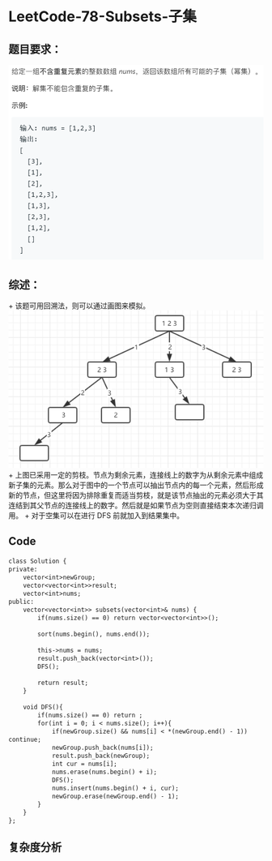 # LeetCode-78-Subsets-子集

## 题目要求：
![avatar](https://github.com/JakeChanFangZiyuan20/MyLeetCode/blob/master/img/78.png)

## 综述：  
\+ 该题可用回溯法，则可以通过画图来模拟。  
![avatar](https://github.com/JakeChanFangZiyuan20/MyLeetCode/blob/master/img/78-1.png)
\+ 上图已采用一定的剪枝。节点为剩余元素，连接线上的数字为从剩余元素中组成新子集的元素。那么对于图中的一个节点可以抽出节点内的每一个元素，然后形成新的节点，但这里将因为排除重复而适当剪枝，就是该节点抽出的元素必须大于其连结到其父节点的连接线上的数字。然后就是如果节点为空则直接结束本次递归调用。
\+ 对于空集可以在进行 DFS 前就加入到结果集中。


## Code
```
class Solution {
private:
    vector<int>newGroup;
    vector<vector<int>>result;
    vector<int>nums;
public:
    vector<vector<int>> subsets(vector<int>& nums) {
        if(nums.size() == 0) return vector<vector<int>>();

        sort(nums.begin(), nums.end());

        this->nums = nums;
        result.push_back(vector<int>());
        DFS();

        return result;
    }

    void DFS(){
        if(nums.size() == 0) return ;
        for(int i = 0; i < nums.size(); i++){
            if(newGroup.size() && nums[i] < *(newGroup.end() - 1)) continue;
            newGroup.push_back(nums[i]);
            result.push_back(newGroup);
            int cur = nums[i];
            nums.erase(nums.begin() + i);
            DFS();
            nums.insert(nums.begin() + i, cur);
            newGroup.erase(newGroup.end() - 1);
        }
    }
};
```


## 复杂度分析

